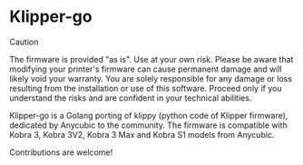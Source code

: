 # Klipper-go

> [!Caution]
> The firmware is provided "as is". Use at your own risk.
Please be aware that modifying your printer's firmware can cause permanent damage and will likely void your warranty. You are solely responsible for any damage or loss resulting from the installation or use of this software.
Proceed only if you understand the risks and are confident in your technical abilities.

Klipper-go is a Golang porting of klippy (python code of Klipper firmware), dedicated by Anycubic to the community. The firmware is compatible with Kobra 3, Kobra 3V2, Kobra 3 Max and Kobra S1 models from Anycubic.

Contributions are welcome!
